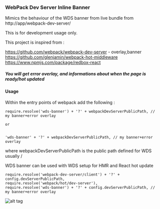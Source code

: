 ### WebPack Dev Server Inline Banner

Mimics the behaviour of the WDS banner from live bundle from http://app/webpack-dev-server/

This is for development usage only.

This project is inspired from :

https://github.com/webpack/webpack-dev-server - overlay,banner
https://github.com/glenjamin/webpack-hot-middleware
https://www.npmjs.com/package/redbox-react

##### You will get error overlay, and informations about when the page is ready/hot updated


#### Usage

Within the entry points of webpack add the following :


    require.resolve('wds-banner') + '?' + webpackDevServerPublicPath, // my banner+error overlay
    
    or 


    'wds-banner' + '?' + webpackDevServerPublicPath, // my banner+error overlay



where webpackDevServerPublicPath is the public path defined for WDS usually /

WDS banner can be used with WDS setup for HMR and React hot update 

    require.resolve('webpack-dev-server/client') + '?' + config.devServerPublicPath,
    require.resolve('webpack/hot/dev-server'),
    require.resolve('wds-banner') + '?' + config.devServerPublicPath, // my banner+error overlay



![alt tag](https://raw.githubusercontent.com/radut/wds-banner/master/example.gif)

